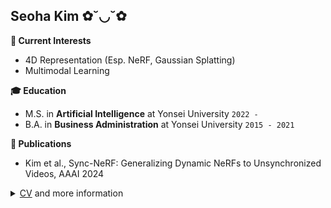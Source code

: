 ## Seoha Kim ✿˘◡˘✿


**🌈 Current Interests**
- 4D Representation (Esp. NeRF, Gaussian Splatting)
- Multimodal Learning


**🎓 Education**
- M.S. in <b>Artificial Intelligence</b> at Yonsei University ```2022 - ``` 
- B.A. in <b>Business Administration</b> at Yonsei University ```2015 - 2021```


**📝 Publications**
- Kim et al., Sync-NeRF: Generalizing Dynamic NeRFs to Unsynchronized Videos, AAAI 2024


<details><summary><a href="https://drive.google.com/file/d/10HP3IA_1NjKcN947lwuoGC7LzhRzI58l/view?usp=sharing">CV</a> and more information</summary>
  
  ---
  
  **👩‍💼 Work Experience**
  - AI engineer at <b>Plask</b> ```2021.3 ~ 2021.8```
  - Data Scientist Intern at <b>Hyundai Mobis</b> ```2019.9 ~ 2020.2```
  
  
  **👑 Awards History**
  - AID Korea, Animal Datathon Korea 2021 <b>1st place</b>
  - Kaggle, Cassava Leaf Disease Classification Top 2% <b>Silver Medal</b>
  - Seoul National University Hospital, Sleep AI Challenge <b>5th place</b>
  
  
  **💡 Korean Patents**
  - 10-2023-0105173, Method and apparatus for representing dynamic neural radiance fields from unsynchronized videos
  - 10-2020-0022362, Apparatus of diagnosing noise quality of motor
</details>


